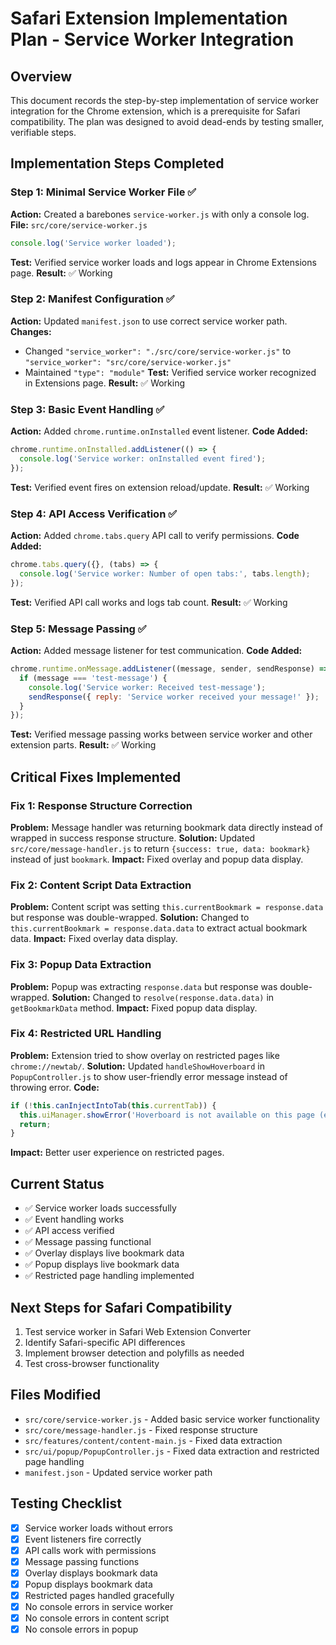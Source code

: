 # Safari Extension Implementation Plan - Service Worker Integration

## Overview
This document records the step-by-step implementation of service worker integration for the Chrome extension, which is a prerequisite for Safari compatibility. The plan was designed to avoid dead-ends by testing smaller, verifiable steps.

## Implementation Steps Completed

### Step 1: Minimal Service Worker File ✅
**Action:** Created a barebones `service-worker.js` with only a console log.
**File:** `src/core/service-worker.js`
```javascript
console.log('Service worker loaded');
```
**Test:** Verified service worker loads and logs appear in Chrome Extensions page.
**Result:** ✅ Working

### Step 2: Manifest Configuration ✅
**Action:** Updated `manifest.json` to use correct service worker path.
**Changes:**
- Changed `"service_worker": "./src/core/service-worker.js"` to `"service_worker": "src/core/service-worker.js"`
- Maintained `"type": "module"`
**Test:** Verified service worker recognized in Extensions page.
**Result:** ✅ Working

### Step 3: Basic Event Handling ✅
**Action:** Added `chrome.runtime.onInstalled` event listener.
**Code Added:**
```javascript
chrome.runtime.onInstalled.addListener(() => {
  console.log('Service worker: onInstalled event fired');
});
```
**Test:** Verified event fires on extension reload/update.
**Result:** ✅ Working

### Step 4: API Access Verification ✅
**Action:** Added `chrome.tabs.query` API call to verify permissions.
**Code Added:**
```javascript
chrome.tabs.query({}, (tabs) => {
  console.log('Service worker: Number of open tabs:', tabs.length);
});
```
**Test:** Verified API call works and logs tab count.
**Result:** ✅ Working

### Step 5: Message Passing ✅
**Action:** Added message listener for test communication.
**Code Added:**
```javascript
chrome.runtime.onMessage.addListener((message, sender, sendResponse) => {
  if (message === 'test-message') {
    console.log('Service worker: Received test-message');
    sendResponse({ reply: 'Service worker received your message!' });
  }
});
```
**Test:** Verified message passing works between service worker and other extension parts.
**Result:** ✅ Working

## Critical Fixes Implemented

### Fix 1: Response Structure Correction
**Problem:** Message handler was returning bookmark data directly instead of wrapped in success response structure.
**Solution:** Updated `src/core/message-handler.js` to return `{success: true, data: bookmark}` instead of just `bookmark`.
**Impact:** Fixed overlay and popup data display.

### Fix 2: Content Script Data Extraction
**Problem:** Content script was setting `this.currentBookmark = response.data` but response was double-wrapped.
**Solution:** Changed to `this.currentBookmark = response.data.data` to extract actual bookmark data.
**Impact:** Fixed overlay data display.

### Fix 3: Popup Data Extraction
**Problem:** Popup was extracting `response.data` but response was double-wrapped.
**Solution:** Changed to `resolve(response.data.data)` in `getBookmarkData` method.
**Impact:** Fixed popup data display.

### Fix 4: Restricted URL Handling
**Problem:** Extension tried to show overlay on restricted pages like `chrome://newtab/`.
**Solution:** Updated `handleShowHoverboard` in `PopupController.js` to show user-friendly error message instead of throwing error.
**Code:**
```javascript
if (!this.canInjectIntoTab(this.currentTab)) {
  this.uiManager.showError('Hoverboard is not available on this page (e.g., Chrome Web Store, New Tab, or Settings).');
  return;
}
```
**Impact:** Better user experience on restricted pages.

## Current Status
- ✅ Service worker loads successfully
- ✅ Event handling works
- ✅ API access verified
- ✅ Message passing functional
- ✅ Overlay displays live bookmark data
- ✅ Popup displays live bookmark data
- ✅ Restricted page handling implemented

## Next Steps for Safari Compatibility
1. Test service worker in Safari Web Extension Converter
2. Identify Safari-specific API differences
3. Implement browser detection and polyfills as needed
4. Test cross-browser functionality

## Files Modified
- `src/core/service-worker.js` - Added basic service worker functionality
- `src/core/message-handler.js` - Fixed response structure
- `src/features/content/content-main.js` - Fixed data extraction
- `src/ui/popup/PopupController.js` - Fixed data extraction and restricted page handling
- `manifest.json` - Updated service worker path

## Testing Checklist
- [x] Service worker loads without errors
- [x] Event listeners fire correctly
- [x] API calls work with permissions
- [x] Message passing functions
- [x] Overlay displays bookmark data
- [x] Popup displays bookmark data
- [x] Restricted pages handled gracefully
- [x] No console errors in service worker
- [x] No console errors in content script
- [x] No console errors in popup 